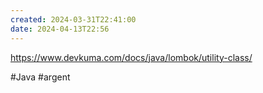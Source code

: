```yaml
---
created: 2024-03-31T22:41:00
date: 2024-04-13T22:56
---
```

https://www.devkuma.com/docs/java/lombok/utility-class/

#Java 
#argent 